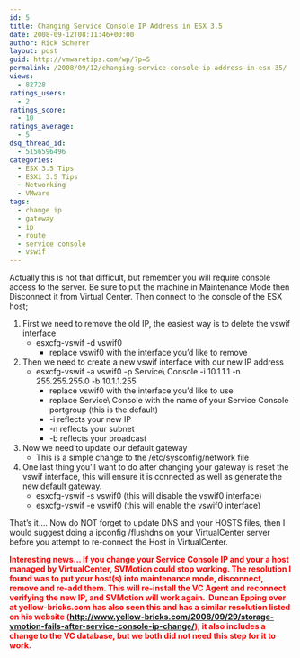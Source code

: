 ```yaml
---
id: 5
title: Changing Service Console IP Address in ESX 3.5
date: 2008-09-12T08:11:46+00:00
author: Rick Scherer
layout: post
guid: http://vmwaretips.com/wp/?p=5
permalink: /2008/09/12/changing-service-console-ip-address-in-esx-35/
views:
  - 82728
ratings_users:
  - 2
ratings_score:
  - 10
ratings_average:
  - 5
dsq_thread_id:
  - 5156596496
categories:
  - ESX 3.5 Tips
  - ESXi 3.5 Tips
  - Networking
  - VMware
tags:
  - change ip
  - gateway
  - ip
  - route
  - service console
  - vswif
---
```

Actually this is not that difficult, but remember you will require console access to the server. Be sure to put the machine in Maintenance Mode then Disconnect it from Virtual Center. Then connect to the console of the ESX host;

<!--more-->

  1. First we need to remove the old IP, the easiest way is to delete the vswif interface
      * esxcfg-vswif -d vswif0
          * replace vswif0 with the interface you&#8217;d like to remove
  2. Then we need to create a new vswif interface with our new IP address
      * esxcfg-vswif -a vswif0 -p Service\ Console -i 10.1.1.1 -n 255.255.255.0 -b 10.1.1.255
          * replace vswif0 with the interface you&#8217;d like to use
          * replace Service\ Console with the name of your Service Console portgroup (this is the default)
          * -i reflects your new IP
          * -n reflects your subnet
          * -b reflects your broadcast
  3. Now we need to update our default gateway
      * This is a simple change to the /etc/sysconfig/network file
  4. One last thing you&#8217;ll want to do after changing your gateway is reset the vswif interface, this will ensure it is connected as well as generate the new default gateway.
      * esxcfg-vswif -s vswif0 (this will disable the vswif0 interface)
      * esxcfg-vswif -e vswif0 (this will enable the vswif0 interface)

That&#8217;s it&#8230;. Now do NOT forget to update DNS and your HOSTS files, then I would suggest doing a ipconfig /flushdns on your VirtualCenter server before you attempt to re-connect the Host in VirtualCenter.

<span style="color: #ff0000;"><strong>Interesting news&#8230; If you change your Service Console IP and your a host managed by VirtualCenter, SVMotion could stop working. The resolution I found was to put your host(s) into maintenance mode, disconnect, remove and re-add them. This will re-install the VC Agent and reconnect verifying the new IP, and SVMotion will work again.  Duncan Epping over at yellow-bricks.com has also seen this and has a similar resolution listed on his website (<a href="http://www.yellow-bricks.com/2008/09/29/storage-vmotion-fails-after-service-console-ip-change/">http://www.yellow-bricks.com/2008/09/29/storage-vmotion-fails-after-service-console-ip-change/</a>), it also includes a change to the VC database, but we both did not need this step for it to work.</strong></span>
